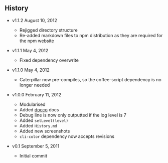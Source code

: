 ## History

- v1.1.2 August 10, 2012
	- Rejigged directory structure
	- Re-added markdown files to npm distribution as they are required for the npm website

- v1.1.1 May 4, 2012
	- Fixed dependency overwrite

- v1.1.0 May 4, 2012
	- Caterpillar now pre-compiles, so the coffee-script dependency is no longer needed

- v1.0.0 February 11, 2012
	- Modularised
	- Added [docco](http://jashkenas.github.com/docco/) docs
	- Debug line is now only outputted if the log level is 7
	- Added `setLevel(level)`
	- Added `History.md`
	- Added new screenshots
	- `cli-color` dependency now accepts revisions

- v0.1 September 5, 2011
	- Initial commit
